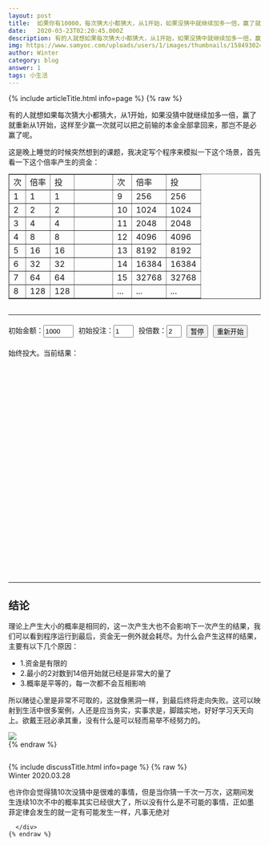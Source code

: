 ```yaml
---
layout: post
title:  如果你有10000，每次猜大小都猜大，从1开始，如果没猜中就继续加多一倍，赢了就重新从1开始，结果会如何
date:   2020-03-23T02:20:45.000Z
description: 有的人就想如果每次猜大小都猜大，从1开始，如果没猜中就继续加多一倍，赢了就重新从1开始，这样至少赢一次就可以把之前输的本金全部拿回来，那岂不是必赢了呢。这是晚上睡觉的时候突然想到的课题，我决定写个程序来模拟一下这个场景...
img: https://www.samyoc.com/uploads/users/1/images/thumbnails/1584930247755.jpg
author: Winter
category: blog
answer: 1
tags: 小生活
---
```

<div class="article-root">
  <div class="article">
    {% include articleTitle.html info=page %}
    {% raw %}
    <div class="article-content"><script type="text/javascript" src="https://www.echartsjs.com/examples/vendors/echarts/echarts.min.js?_v_=1584687926098"></script>
  <p>有的人就想如果每次猜大小都猜大，从1开始，如果没猜中就继续加多一倍，赢了就重新从1开始，这样至少赢一次就可以把之前输的本金全部拿回来，那岂不是必赢了呢。</p>
  <p>这是晚上睡觉的时候突然想到的课题，我决定写个程序来模拟一下这个场景，首先看一下这个倍率产生的资金：</p>
  <table border="1" style="border: 1xp solid #999; margin: auto;">
    <tbody>
      <tr>
        <td ><span style="display:inline-block;">次</span></td>
        <td ><span style="display:inline-block;">倍率</span></td>
        <td ><span style="display:inline-block;">投</span></td>
        <td ><span style="display:inline-block; width: 60px;"><br data-cke-filler="true"></span></td>
        <td ><span style="display:inline-block;">次</span></td>
        <td ><span style="display:inline-block;">倍率</span></td>
        <td ><span style="display:inline-block;">投</span></td>
      </tr>
      <tr>
        <td ><span style="display:inline-block;">1</span></td>
        <td ><span style="display:inline-block;">1</span></td>
        <td ><span style="display:inline-block;">1</span></td>
        <td ><span style="display:inline-block;"><br data-cke-filler="true"></span></td>
        <td ><span style="display:inline-block;">9</span></td>
        <td ><span style="display:inline-block;">256</span></td>
        <td ><span style="display:inline-block;">256</span></td>
      </tr>
      <tr>
        <td ><span style="display:inline-block;">2</span></td>
        <td ><span style="display:inline-block;">2</span></td>
        <td ><span style="display:inline-block;">2</span></td>
        <td ><span style="display:inline-block;"><br data-cke-filler="true"></span></td>
        <td ><span style="display:inline-block;">10</span></td>
        <td ><span style="display:inline-block;">1024</span></td>
        <td ><span style="display:inline-block;">1024</span></td>
      </tr>
      <tr>
        <td ><span style="display:inline-block;">3</span></td>
        <td ><span style="display:inline-block;">4</span></td>
        <td ><span style="display:inline-block;">4</span></td>
        <td ><span style="display:inline-block;"><br data-cke-filler="true"></span></td>
        <td ><span style="display:inline-block;">11</span></td>
        <td ><span style="display:inline-block;">2048</span></td>
        <td ><span style="display:inline-block;">2048</span></td>
      </tr>
      <tr>
        <td ><span style="display:inline-block;">4</span></td>
        <td ><span style="display:inline-block;">8</span></td>
        <td ><span style="display:inline-block;">8</span></td>
        <td ><span style="display:inline-block;"><br data-cke-filler="true"></span></td>
        <td ><span style="display:inline-block;">12</span></td>
        <td ><span style="display:inline-block;">4096</span></td>
        <td ><span style="display:inline-block;">4096</span></td>
      </tr>
      <tr>
        <td ><span style="display:inline-block;">5</span></td>
        <td ><span style="display:inline-block;">16</span></td>
        <td ><span style="display:inline-block;">16</span></td>
        <td ><span style="display:inline-block;"><br data-cke-filler="true"></span></td>
        <td ><span style="display:inline-block;">13</span></td>
        <td ><span style="display:inline-block;">8192</span></td>
        <td ><span style="display:inline-block;">8192</span></td>
      </tr>
      <tr>
        <td ><span style="display:inline-block;">6</span></td>
        <td ><span style="display:inline-block;">32</span></td>
        <td ><span style="display:inline-block;">32</span></td>
        <td ><span style="display:inline-block;"><br data-cke-filler="true"></span></td>
        <td ><span style="display:inline-block;">14</span></td>
        <td ><span style="display:inline-block;">16384</span></td>
        <td ><span style="display:inline-block;">16384</span></td>
      </tr>
      <tr>
        <td ><span style="display:inline-block;">7</span></td>
        <td ><span style="display:inline-block;">64</span></td>
        <td ><span style="display:inline-block;">64</span></td>
        <td ><span style="display:inline-block;"><br data-cke-filler="true"></span></td>
        <td ><span style="display:inline-block;">15</span></td>
        <td ><span style="display:inline-block;">32768</span></td>
        <td ><span style="display:inline-block;">32768</span></td>
      </tr>
      <tr>
        <td ><span style="display:inline-block;">8</span></td>
        <td ><span style="display:inline-block;">128</span></td>
        <td ><span style="display:inline-block;">128</span></td>
        <td ><span style="display:inline-block;"><br data-cke-filler="true"></span></td>
        <td ><span style="display:inline-block;">...</span></td>
        <td ><span style="display:inline-block;">...</span></td>
        <td ><span style="display:inline-block;">...</span></td>
      </tr>
    </tbody>
  </table>
  <div>
    <br/>
    <hr/>
    <div style="display: flex; margin: 20px 0;">
      <label style="white-space: nowrap;">初始金额：</label>
      <input id="inputInitial" type="number" placeholder="初始金额" value="1000" style="width: 60px;"><br>
      <label style="margin-left: 10px;white-space: nowrap;">初始投注：</label>
      <input id="inputTou" type="number" placeholder="初始投注" value="1" style="width: 40px;"><br>
      <label style="margin-left: 10px;white-space: nowrap;">投倍数：</label>
      <input id="inputMultiple" type="number" placeholder="投注倍数" value="2" style="width: 30px;">
      <button style="margin-left: 10px;" id="btnStart">暂停</button>
      <button style="margin-left: 10px;" id="btnRestart">重新开始</button>
    </div>
    <div>始终投大。当前结果：<span id="labelResult"></span></div>
    <br/>
    <div id="main" style="width: 600px;height:400px;margin: auto;"></div>
  </div>
  <br/>
  <hr/>
  <h2>结论</h2>
  <p>理论上产生大小的概率是相同的，这一次产生大也不会影响下一次产生的结果，我们可以看到程序运行到最后，资金无一例外就会耗尽。为什么会产生这样的结果，主要有以下几个原因：</p>
  <ul>
    <li>1.资金是有限的</li>
    <li>2.最小的2对数到14倍开始就已经是非常大的量了</li>
    <li>3.概率是平等的，每一次都不会互相影响</li>
  </ul>
  <p>所以赌徒心里是非常不可取的，这就像黑洞一样，到最后终将走向失败。这可以映射到生活中很多案例，人还是应当务实，实事求是，脚踏实地，好好学习天天向上。欲戴王冠必承其重，没有什么是可以轻而易举不经努力的。</p>
  <img src="https://www.samyoc.com/uploads/users/1/images/thumbnails/1584930247755.jpg">
  <script>
    var total = 1000;
    var count = 0;
    var basicBet = 1;
    var multiple = 2;
    var pause = false;
    var totalArr = [];
    var countArr = [];
    var betArr = [];
    var resultArr = [];
    var myChartTotal = echarts.init(document.getElementById('main'));
    var minTotal = total;
    var maxTotal = total;
    var btnStart = document.getElementById("btnStart");
    var labelResult = document.getElementById("labelResult");
    btnStart.onclick = function() {
      if(pause) {
        btnStart.innerText = "暂停";
        if(betArr[betArr.length - 1] > totalArr[totalArr.length - 1]) {
          start();
        } else {
          pause = false;
          guess(betArr[betArr.length - 1])
        }
      } else {
        btnStart.innerText = "开始";
        pause = true;
      }
    };
    document.getElementById("btnRestart").onclick = function() {
      start();
    };

    function start() {
      count = 0;
      total = parseFloat(document.getElementById("inputInitial").value);
      basicBet = parseFloat(document.getElementById("inputTou").value);
      multiple = parseFloat(document.getElementById("inputMultiple").value);
      minTotal = total;
      maxTotal = total;
      pause = true;
      totalArr = [total];
      resultArr = [];
      countArr = [0];
      betArr = [1];

      setTimeout(function() {
        pause = false;
        guess(basicBet);
      }, 200)
    }
    function guess(bet) {
      var openNum = Math.random();
      count ++;
      countArr.push(count);
      betArr.push(bet);
      if(openNum > 0.5) {
        resultArr.push("大");
        labelResult.innerText = (count + "次：" + "大");
        total += bet;
        totalArr.push(total);
        if(minTotal > total) {
          minTotal = total;
        }
        if(maxTotal < total) {
          maxTotal = total;
        }
        updateChartTotal();
        if(pause) {
          return;
        }
        setTimeout(function() {
          guess(basicBet);
        }, 100)
      } else {
        total = total - bet;
        resultArr.push("小");
        labelResult.innerText = (count + "次：" + "小");
        if(minTotal > total) {
          minTotal = total;
        }
        if(maxTotal < total) {
          maxTotal = total;
        }
        totalArr.push(total);
        updateChartTotal();
        bet = multiple * bet;
        if(bet > total) {
          // Game Over
        } else {
          if(pause) {
            return;
          }
          setTimeout(function() {
            guess(bet);
          }, 100)
        }
      }
    }

    function updateChartTotal() {
      var option = {
        tooltip: {
          trigger: 'axis',
          axisPointer: {
              type: 'cross',
              crossStyle: {
                  color: '#999'
              }
          },
        },
        legend: {
          data: ['总资金', '投注']
        },
        xAxis: {
            type: 'category',
            data: countArr
        },
        yAxis: [
          {
            type: 'value',
            name: '总资金',
          },
          {
            type: 'value',
            name: '投注',
          }
        ],
        series: [
          {
            data: totalArr,
            type: 'line',
            min: minTotal,
            max: maxTotal,
            smooth: true,
            name: "总资金",
            itemStyle: {
              color: "#80a7ea",
            },
            areaStyle: {
              color: new echarts.graphic.LinearGradient(0, 0, 0, 1, [{
                offset: 0,
                color: "#cfdef9",
              }, {
                offset: 1,
                color: "#fff",
              }]),
            },
          },
          {
            data: betArr,
            type: 'line',
            smooth: true,
            yAxisIndex: 1,
            name: "投注",
            itemStyle: {
              color: "rgba(255, 0, 0, 0.5)"
            }
          },
        ]
      };

      // 使用刚指定的配置项和数据显示图表。
      myChartTotal.setOption(option);
    }

    start();
  </script></div>
    {% endraw %}
  </div>
  <p style="height: 0;width:0;overflow: hidden;"> 第2640篇《如果你有10000，每次猜大小都猜大，从1开始，如果没猜中就继续加多一倍，赢了就重新从1开始，结果会如何》来自Winter(https://github.com/aiyld/aiyld.github.io)的站点</p>
  <div class="discuss-wrapper">
    {% include discussTitle.html info=page %}
    {% raw %}
    <div class="discuss-item">
        <div class="discuss-parent">
          <div class="discuss-meta">
            <span class="discuss-user">Winter</span>
            <span class="discuss-time">2020.03.28</span>
          </div>
          <div class="discuss-comment"><p>也许你会觉得猜10次没猜中是很难的事情，但是当你猜一千次一万次，这期间发生连续10次不中的概率其实已经很大了，所以没有什么是不可能的事情，正如墨菲定律会发生的就一定有可能发生一样，凡事无绝对</p></div>
        </div>
        
      </div>
    {% endraw %}
  </div>
<div>
